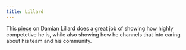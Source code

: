 ```yaml
---
title: Lillard
---
```


This [piece](https://www.sbnation.com/2018/4/5/17189070/damian-lillard-portland-trail-blazers-nba-playoffs-western-conference) on Damian Lillard does a great job of showing how highly competetive he is, while also showing how he channels that into caring about his team and his community.

